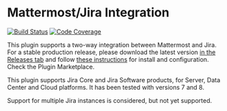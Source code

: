 # Mattermost/Jira Integration

[![Build Status](https://img.shields.io/circleci/project/github/mattermost/mattermost-plugin-jira/master.svg)](https://circleci.com/gh/mattermost/mattermost-plugin-jira) [![Code Coverage](https://img.shields.io/codecov/c/github/mattermost/mattermost-plugin-jira/master.svg)](https://codecov.io/gh/mattermost/mattermost-plugin-jira)

This plugin supports a two-way integration between Mattermost and Jira. For a stable production release, please download the latest version [in the Releases tab](https://github.com/mattermost/mattermost-plugin-jira/releases) and follow [these instructions](./#2-configuration) for install and configuration. Check the Plugin Marketplace.

This plugin supports Jira Core and Jira Software products, for Server, Data Center and Cloud platforms. It has been tested with versions 7 and 8.

Support for multiple Jira instances is considered, but not yet supported.

